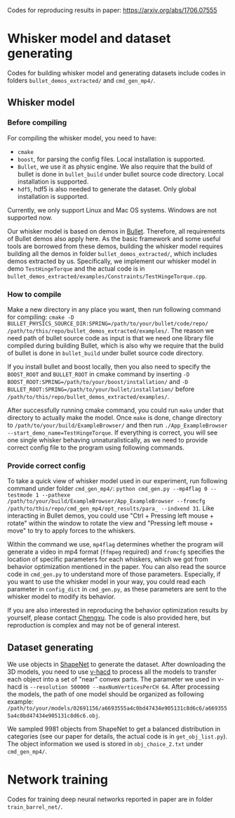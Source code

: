 Codes for reproducing results in paper: https://arxiv.org/abs/1706.07555

# Whisker model and dataset generating

Codes for building whisker model and generating datasets include codes in folders `bullet_demos_extracted/` and `cmd_gen_mp4/`.

## Whisker model

### Before compiling

For compiling the whisker model, you need to have:

- `cmake`
- `boost`, for parsing the config files. Local installation is supported.
- `Bullet`, we use it as physic engine. We also require that the build of bullet is done in `bullet_build` under bullet source code directory. Local installation is supported.
- `hdf5`, hdf5 is also needed to generate the dataset. Only global installation is supported.

Currently, we only support Linux and Mac OS systems. Windows are not supported now.

Our whisker model is based on demos in [Bullet](https://github.com/bulletphysics/bullet3). Therefore, all requirements of Bullet demos also apply here.
As the basic framework and some useful tools are borrowed from these demos, building the whisker model requires building all the demos in folder `bullet_demos_extracted/`, which includes demos extracted by us.
Specifically, we implement our whisker model in demo `TestHingeTorque` and the actual code is in `bullet_demos_extracted/examples/Constraints/TestHingeTorque.cpp`.

### How to compile

Make a new directory in any place you want, then run following command for compiling: `cmake -D BULLET_PHYSICS_SOURCE_DIR:SPRING=/path/to/your/bullet/code/repo/ /path/to/this/repo/bullet_demos_extracted/examples/`. 
The reason we need path of bullet source code as input is that we need one library file compiled during building Bullet, which is also why we require that the build of bullet is done in `bullet_build` under bullet source code directory.

If you install bullet and boost locally, then you also need to specify the `BOOST_ROOT` and `BULLET_ROOT` in cmake command by inserting `-D BOOST_ROOT:SPRING=/path/to/your/boost/installation/` and `-D BULLET_ROOT:SPRING=/path/to/your/bullet/installation/` before `/path/to/this/repo/bullet_demos_extracted/examples/`.

After successfully running cmake command, you could run `make` under that directory to actually make the model.
Once `make` is done, change directory to `/path/to/your/build/ExampleBrowser/` and then run `./App_ExampleBrowser --start_demo_name=TestHingeTorque`. 
If everything is correct, you will see one single whisker behaving unnaturalistically, as we need to provide correct config file to the program using following commands. 

### Provide correct config

To take a quick view of whisker model used in our experiment, run following command under folder `cmd_gen_mp4/`: `python cmd_gen.py --mp4flag 0 --testmode 1 --pathexe /path/to/your/build/ExampleBrowser/App_ExampleBrowser --fromcfg /path/to/this/repo/cmd_gen_mp4/opt_results/para_ --indxend 31`. 
Like interacting in Bullet demos, you could use "Ctrl + Pressing left mouse + rotate" within the window to rotate the view and "Pressing left mouse + move" to try to apply forces to the whiskers.

Within the command we use, `mp4flag` determines whether the program will generate a video in mp4 format (`ffmpeg` required) and `fromcfg` specifies the location of specific parameters for each whiskers, which we got from behavior optimization mentioned in the paper.
You can also read the source code in `cmd_gen.py` to understand more of those parameters. 
Especially, if you want to use the whisker model in your way, you could read each parameter in `config_dict` in `cmd_gen.py`, as these parameters are sent to the whisker model to modify its behavior.

If you are also interested in reproducing the behavior optimization results by yourself, please contact [Chengxu](mailto:chengxuz@stanford.edu). The code is also provided here, but reproduction is complex and may not be of general interest.

## Dataset generating

We use objects in [ShapeNet](https://www.shapenet.org/) to generate the dataset.
After downloading the 3D models, you need to use [v-hacd](https://github.com/kmammou/v-hacd) to process all the models to transfer each object into a set of "near" convex parts.
The parameter we used in v-hacd is `--resolution 500000 --maxNumVerticesPerCH 64`.
After processing the models, the path of one model should be organized as following example: `/path/to/your/models/02691156/a6693555a4c0bd47434e905131c8d6c6/a6693555a4c0bd47434e905131c8d6c6.obj`.

We sampled 9981 objects from ShapeNet to get a balanced distribution in categories (see our paper for details, the actual code is in `get_obj_list.py`). 
The object information we used is stored in `obj_choice_2.txt` under `cmd_gen_mp4/`.

# Network training

Codes for training deep neural networks reported in paper are in folder `train_barrel_net/`.
